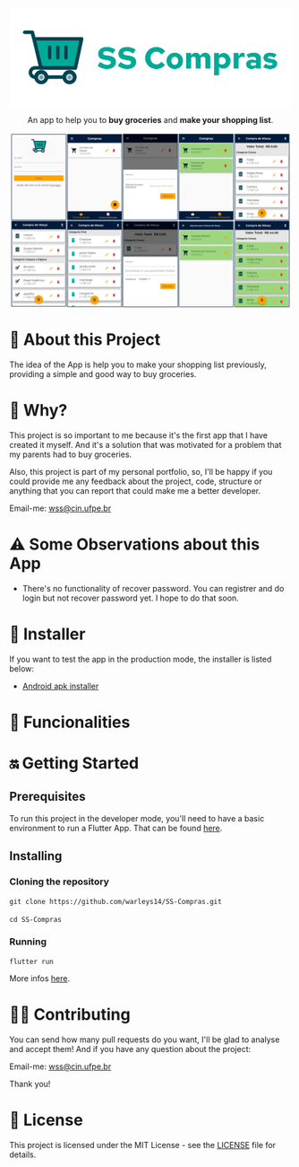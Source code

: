 <img src="assets\images\logo-readme.png" alt="Logo SS Compras" align="center" />

<p align="center"> An app to help you to <strong>buy groceries</strong> and <strong>make your shopping list</strong>. </p>

<img src="assets\images\Prints-app.png" alt="Prints" align="center" />


# 👀 About this Project
The idea of the App is help you to make your shopping list previously, providing a simple and good way to buy groceries.

# 🤔 Why?
This project is so important to me because it's the first app that I have created it myself. And it's a solution that was motivated for a problem that my parents had to buy groceries.

Also, this project is part of my personal portfolio, so, I'll be happy if you could provide me any feedback about the project, code, structure or anything that you can report that could make me a better developer.

Email-me: wss@cin.ufpe.br
# ⚠ Some Observations about this App
- There's no functionality of recover password. You can registrer and do login but not recover password yet. I hope to do that soon. 

# 📲 Installer
If you want to test the app in the production mode, the installer is listed below:  
- [Android apk installer](https://drive.google.com/drive/folders/1sPuyzkMx3WE3CwH_cqfSp0GHoNZ5InNQ?usp=sharing)
# 📱 Funcionalities



# 🔛 Getting Started
## Prerequisites
To run this project in the developer mode, you'll need to have a basic environment to run a Flutter App. That can be found [here](https://flutter.dev/docs/get-started/install).


## Installing 
### Cloning the repository
```
git clone https://github.com/warleys14/SS-Compras.git

cd SS-Compras
```

### Running 
```
flutter run
```
More infos [here](https://flutter.dev/docs/get-started/test-drive?tab=vscode).

# 🤜🤛 Contributing
You can send how many pull requests do you want, I'll be glad to analyse and accept them! And if you have any question about the project:

Email-me: wss@cin.ufpe.br

Thank you!
# 📜 License
This project is licensed under the MIT License - see the [LICENSE](https://github.com/warleys14/SS-Compras/blob/master/LICENSE) file for details.

